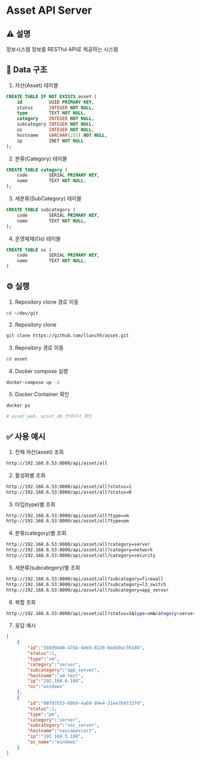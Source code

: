 # Asset API Server

## ⚠️  **설명**
정보시스템 정보를 RESTful API로 제공하는 시스템

## 📀 Data 구조
1. 자산(Asset) 테이블
```sql
CREATE TABLE IF NOT EXISTS asset (
    id          UUID PRIMARY KEY,
    status      INTEGER NOT NULL,
    type        TEXT NOT NULL,
    category    INTEGER NOT NULL,
    subcategory INTEGER NOT NULL,
    os          INTEGER NOT NULL,
    hostname    VARCHAR(255) NOT NULL,
    ip          INET NOT NULL
);
```

2. 분류(Category) 테이블
```sql
CREATE TABLE category (
    code        SERIAL PRIMARY KEY,
    name        TEXT NOT NULL,
);
```

3. 세분류(SubCategory) 테이블
```sql
CREATE TABLE subcategory (
    code        SERIAL PRIMARY KEY,
    name        TEXT NOT NULL,
);
```

4. 운영체제(Os) 테이블
```sql
CREATE TABLE os (
    code        SERIAL PRIMARY KEY,
    name        TEXT NOT NULL,
)
```

## ⚙️ 실행
1. Repository clone 경로 이동
```bash
cd ~/dev/git
```
2. Repository clone
```bash
git clone https://github.com/llunchh/asset.git
```
3. Repository 경로 이동
```bash
cd asset
```
4. Docker compose 실행
```bash
docker-compose up -d
```
5. Docker Container 확인
```bash
docker ps

# asset_web, asset_db 컨테이너 확인
```

## ✅ 사용 예시
1. 전체 자산(asset) 조회
```bash
http://192.168.6.53:8000/api/asset/all
```
2. 활성화별 조회
```bash
http://192.168.6.53:8000/api/asset/all?status=1
http://192.168.6.53:8000/api/asset/all?status=0
```
3. 타입(type)별 조회
```bash
http://192.168.6.53:8000/api/asset/all?type=vm
http://192.168.6.53:8000/api/asset/all?type=pm
```
4. 분류(category)별 조회
```bash
http://192.168.6.53:8000/api/asset/all?category=server
http://192.168.6.53:8000/api/asset/all?category=network
http://192.168.6.53:8000/api/asset/all?category=security
```
5. 세분류(subcategory)별 조회
```bash
http://192.168.6.53:8000/api/asset/all?subcategory=firewall
http://192.168.6.53:8000/api/asset/all?subcategory=l3_switch
http://192.168.6.53:8000/api/asset/all?subcategory=app_server
```
6. 복합 조회
```bash
http://192.168.6.53:8000/api/asset/all?status=1&type=vm&category=server&subcategory=app_server
```
7. 응답 예시
```json
[
    {
        "id":"560d9440-47bb-4de8-8138-0add9acf6160",
        "status":1,
        "type":"vm",
        "category":"server",
        "subcategory":"app_server",
        "hostname":"ad-test",
        "ip":"192.168.6.108",
        "os":"windows"
    },
    {
        "id":"08f07553-60b9-4a69-99e4-31ee7b97337d",
        "status":1,
        "type":"pm",
        "category":"server",
        "subcategory":"sec_server",
        "hostname":"nasca&escort",
        "ip":"192.168.5.108",
        "os_name":"windows"
    }
]
```
